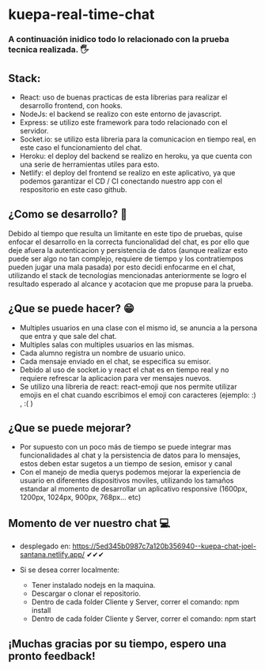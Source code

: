 # kuepa-real-time-chat

### A continuación inidico todo lo relacionado con la prueba tecnica realizada. 🖐

## Stack:
* React: uso de buenas practicas de esta librerias para realizar el desarrollo frontend, con hooks.
* NodeJs: el backend se realizo con este entorno de javascript.
* Express: se utilizo este framework para todo relacionado con el servidor.
* Socket.io: se utilizo esta libreria para la comunicacion en tiempo real, en este caso el funcionamiento del chat.
* Heroku: el deploy del backend se realizo en heroku, ya que cuenta con una serie de herramientas utiles para esto.
* Netlify: el deploy del frontend se realizo en este aplicativo, ya que podemos garantizar el CD / CI conectando nuestro app con el respositorio en este caso github.

## ¿Como se desarrollo? 🤔
Debido al tiempo que resulta un limitante en este tipo de pruebas, quise enfocar el desarrollo en la correcta funcionalidad del chat, es por ello que deje afuera la autenticacion y persistencia de datos (aunque realizar esto puede ser algo no tan complejo, requiere de tiempo y los contratiempos pueden jugar una mala pasada) por esto decidi enfocarme en el chat, utilizando el stack de tecnologias mencionadas anteriormente se logro el resultado esperado al alcance y acotacion que me propuse para la prueba.

## ¿Que se puede hacer? 😁
* Multiples usuarios en una clase con el mismo id, se anuncia a la persona que entra y que sale del chat.
* Multiples salas con multiples usuarios en las mismas.
* Cada alumno registra un nombre de usuario unico.
* Cada mensaje enviado en el chat, se especifica su emisor.
* Debido al uso de socket.io y react el chat es en tiempo real y no requiere refrescar la aplicacion para ver mensajes nuevos.
* Se utilizo una libreria de react: react-emoji que nos permite utilizar emojis en el chat cuando escribimos el emoji con caracteres (ejemplo: :) , :( )

## ¿Que se puede mejorar?
* Por supuesto con un poco más de tiempo se puede integrar mas funcionalidades al chat y la persistencia de datos para lo mensajes, estos deben estar sugetos a un tiempo de sesion, emisor y canal
* Con el manejo de media querys podemos mejorar la experiencia de usuario en diferentes dispositivos moviles, utilizando los tamaños estandar al momento de desarrollar un aplicativo responsive  (1600px, 1200px, 1024px, 900px, 768px... etc)

## Momento de ver nuestro chat 💻 
* desplegado en: https://5ed345b0987c7a120b356940--kuepa-chat-joel-santana.netlify.app/  ✔✔✔

* Si se desea correr localmente:
  * Tener instalado nodejs en la maquina.
  * Descargar o clonar el repositorio.
  * Dentro de cada folder Cliente y Server, correr el comando: npm install
  * Dentro de cada folder Cliente y Server, correr el comando: npm start

## ¡Muchas gracias por su tiempo, espero una pronto feedback!

